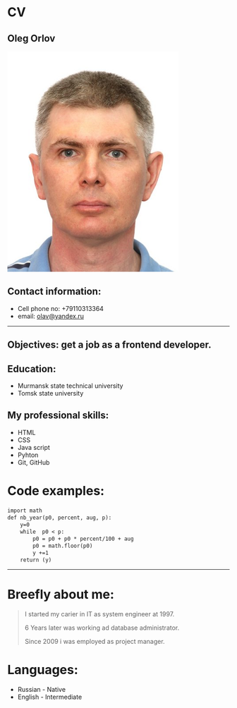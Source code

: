 # CV
## Oleg Orlov
![OrlovOP](/Orlov.jpg)
>
## Contact information:
  * Cell phone no: +79110313364
  * email: olav@yandex.ru
_______________________________________________
>
## Objectives: get a job as a frontend developer.

## Education:
 * Murmansk state technical university
 * Tomsk state university
## My professional skills:
 * HTML
 * CSS
 * Java script
 * Pyhton
 * Git, GitHub

# Code examples:
```
import math
def nb_year(p0, percent, aug, p):
    y=0
    while  p0 < p:
        p0 = p0 + p0 * percent/100 + aug
        p0 = math.floor(p0)
        y +=1
    return (y)
```
*****************************************************
# Breefly about me:
>I started my carier in IT as system engineer at 1997.
>
>6 Years later was working ad database administrator.
>
>Since 2009 i was employed as project manager.

# Languages:
 * Russian - Native
 * English - Intermediate
